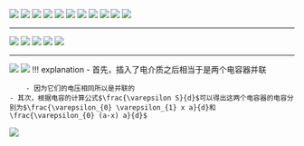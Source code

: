 ![](附件/Pasted%20image%2020251012191437.png)
![](附件/Pasted%20image%2020251012191451.png)
![](附件/Pasted%20image%2020251012191505.png)
![](附件/Pasted%20image%2020251012191524.png)
![](附件/Pasted%20image%2020251012191547.png)
![](附件/Pasted%20image%2020251012191605.png)
![](附件/Pasted%20image%2020251012191622.png)
![](附件/Pasted%20image%2020251012191638.png)
![](附件/Pasted%20image%2020251012191705.png)
![](附件/Pasted%20image%2020251012191721.png)
![](附件/Pasted%20image%2020251012191734.png)

---
![](附件/Pasted%20image%2020251012191751.png)
![](附件/Pasted%20image%2020251012191805.png)
![](附件/Pasted%20image%2020251012191818.png)
![](附件/Pasted%20image%2020251012191838.png)
![](附件/Pasted%20image%2020251012191853.png)

---

![](附件/Pasted%20image%2020251012191909.png)
![](附件/Pasted%20image%2020251012191922.png)
!!! explanation
    - 首先，插入了电介质之后相当于是两个电容器并联
        
        - 因为它们的电压相同所以是并联的
    - 其次，根据电容的计算公式$\frac{\varepsilon S}{d}$可以得出这两个电容器的电容分别为$\frac{\varepsilon_{0} \varepsilon_{1} x a}{d}和\frac{\varepsilon_{0} (a-x) a}{d}$
![](附件/Pasted%20image%2020251012191935.png)
